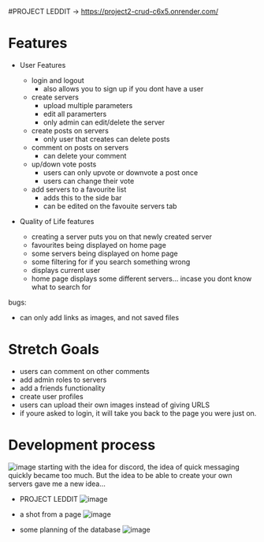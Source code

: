 #PROJECT LEDDIT -> https://project2-crud-c6x5.onrender.com/

# Features

- User Features

	- login and logout
		- also allows you to sign up if you dont have a user
	- create servers
		- upload multiple parameters
		- edit all paramerters
		- only admin can edit/delete the server
	- create posts on servers
   		- only user that creates can delete posts
	- comment on posts on servers
		- can delete your comment
	- up/down vote posts
		- users can only upvote or downvote a post once
		- users can change their vote
	- add servers to a favourite list
		- adds this to the side bar
		- can be edited on the favouite servers tab


- Quality of Life features
	- creating a server puts you on that newly created server
	- favourites being displayed on home page
	- some servers being displayed on home page
	- some filtering for if you search something wrong
	- displays current user
   	- home page displays some different servers... incase you dont know what to search for

bugs:
 - can only add links as images, and not saved files

# Stretch Goals
- users can comment on other comments
- add admin roles to servers
- add a friends functionality
- create user profiles
- users can upload their own images instead of giving URLS
- if youre asked to login, it will take you back to the page you were just on.


# Development process
![image](https://github.com/Jesus130247/Project2-CRUD/assets/150982381/63a3675e-3d3a-4e2a-a8f3-837ce0fe5ef6)
starting with the idea for discord, the idea of quick messaging quickly became too much. But the idea to be able to create your own servers gave me a new idea...
- PROJECT LEDDIT ![image](https://github.com/Jesus130247/Project2-CRUD/assets/150982381/d70968b4-8799-488a-a735-408702949c28)

- a shot from a page
![image](https://github.com/Jesus130247/Project2-CRUD/assets/150982381/afebb9ec-8c86-4fb4-8402-f0a1c3024493)

- some planning of the database
![image](https://github.com/Jesus130247/Project2-CRUD/assets/150982381/68508e8c-5a0f-4789-bad2-cce097167045)





